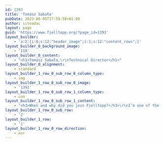 ```yaml
---
id: 1393
title: 'Tomasz Sabała'
pubDate: 2023-06-05T17:59:58+01:00
author: siteadac
layout: page
guid: 'https://www.fjelltopp.org/?page_id=1393'
layout_builder:
    - 'a:2:{i:0;s:12:"header_image";i:1;s:12:"content_rows";}'
layout_builder_0_background_image:
    - '118'
layout_builder_0_content:
    - "<h1>Tomasz Sabała,\r\nTechnical Director</h1>"
layout_builder_0_alignment:
    - standard
layout_builder_1_row_0_sub_row_0_column_type:
    - img
layout_builder_1_row_0_sub_row_0_image:
    - '1391'
layout_builder_1_row_0_sub_row_1_column_type:
    - con
layout_builder_1_row_0_sub_row_1_content:
    - "<h3>When and why did you join Fjelltopp?</h3>\r\nI’m one of the founding members. I started working for the team in 2017 as a developer for the Somalia Public Health Surveillance project. In 2018, we founded Fjelltopp. My personal reasons for founding the company are that I can do what I enjoy (build excellent software) and contribute to causes I feel strongly about (The well-being of people all over the world).\r\n<h3>What strengths do you bring to Fjelltopp?</h3>\r\nI have a wealth of prior experience in software engineering and project management. I’m Chief Technical Officer, so I play a leadership role in designing the architecture of our systems, software development culture and setting up best practices for the technical work.\r\n<h3>What’s most important to you about working at Fjelltopp?</h3>\r\nSoftware is a powerful tool, it can be used as leverage for people’s actions. By taking care of software excellence at Fjelltopp I can help in maximising the impact of clients’ actions by helping them with health data harmonization.\r\n<h3>What values are most important to you?</h3>\r\n<strong>Efficiency.</strong> I really enjoy designing and building solutions which make problems easier to solve. Fjelltopp not only gives me opportunities to excel at software development but also to improve social wellbeing by working on high impact projects across the globe.\r\n\r\n<strong>Collaboration.</strong> I enjoy working with others and I strongly believe that the team effort is much more effective than the individual. Every project has a human element to it, both internally through team members or clients and externally, through end-users and other beneficiaries. In my opinion, human interaction is the foundation of the company’s success."
layout_builder_1_row_0_sub_row:
    - '2'
layout_builder_1_row:
    - '1'
layout_builder_1_row_0_row_direction:
    - nor
---
```


